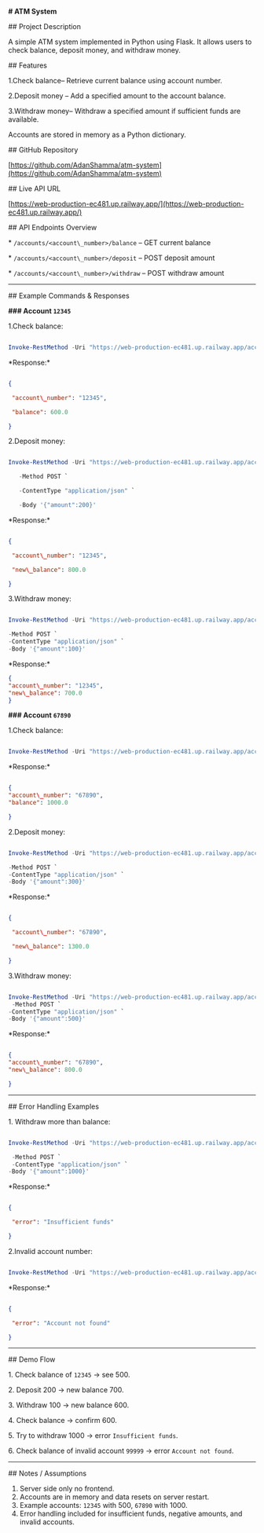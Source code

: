 **# ATM System**



\## Project Description

A simple ATM system implemented in Python using Flask. It allows users to check balance, deposit money, and withdraw money.



\## Features

1.Check balance– Retrieve current balance using account number.

2\.Deposit money – Add a specified amount to the account balance.

3\.Withdraw money– Withdraw a specified amount if sufficient funds are available.



Accounts are stored in memory as a Python dictionary.



\## GitHub Repository

\[https://github.com/AdanShamma/atm-system](https://github.com/AdanShamma/atm-system)



\## Live API URL

\[https://web-production-ec481.up.railway.app/](https://web-production-ec481.up.railway.app/)



\## API Endpoints Overview

\* `/accounts/<account\_number>/balance` – GET current balance

\* `/accounts/<account\_number>/deposit` – POST deposit amount

\* `/accounts/<account\_number>/withdraw` – POST withdraw amount



---------------------------------------------------------------------------------------



\## Example Commands \& Responses



**### Account `12345`**



1\.Check balance:

```powershell

Invoke-RestMethod -Uri "https://web-production-ec481.up.railway.app/accounts/12345/balance" -Method GET

```

\*Response:\*

```json

{

 "account\_number": "12345",

 "balance": 600.0

}

```

2\.Deposit money:

```powershell

Invoke-RestMethod -Uri "https://web-production-ec481.up.railway.app/accounts/12345/deposit" `

   -Method POST `

   -ContentType "application/json" `

   -Body '{"amount":200}'

```



\*Response:\*

```json

{

 "account\_number": "12345",

 "new\_balance": 800.0

}

```

3\.Withdraw money:

```powershell

Invoke-RestMethod -Uri "https://web-production-ec481.up.railway.app/accounts/12345/withdraw" `

-Method POST `
-ContentType "application/json" `
-Body '{"amount":100}'

```

\*Response:\*


```json
{
"account\_number": "12345",
"new\_balance": 700.0
}

```



**### Account `67890`**



1\.Check balance:

```powershell

Invoke-RestMethod -Uri "https://web-production-ec481.up.railway.app/accounts/67890/balance" -Method GET

```

\*Response:\*

```json

{
"account\_number": "67890",
"balance": 1000.0

}

```



2\.Deposit money:

```powershell

Invoke-RestMethod -Uri "https://web-production-ec481.up.railway.app/accounts/67890/deposit" `

-Method POST `
-ContentType "application/json" `
-Body '{"amount":300}'

```

\*Response:\*

```json

{

 "account\_number": "67890",

 "new\_balance": 1300.0

}

```



3\.Withdraw money:

```powershell

Invoke-RestMethod -Uri "https://web-production-ec481.up.railway.app/accounts/67890/withdraw" `
 -Method POST `
-ContentType "application/json" `
-Body '{"amount":500}'

```

\*Response:\*



```json

{
"account\_number": "67890",
"new\_balance": 800.0

}

```



---------------------------------------------------------------------------------------------



\## Error Handling Examples



1\. Withdraw more than balance:

```powershell

Invoke-RestMethod -Uri "https://web-production-ec481.up.railway.app/accounts/12345/withdraw" `

 -Method POST `
 -ContentType "application/json" `
-Body '{"amount":1000}'

```



\*Response:\*

```json

{

 "error": "Insufficient funds"

}

```



2\.Invalid account number:



```powershell

Invoke-RestMethod -Uri "https://web-production-ec481.up.railway.app/accounts/99999/balance" -Method GET

```



\*Response:\*



```json

{

 "error": "Account not found"

}

```



----------------------------------------------------



\## Demo Flow

1\. Check balance of `12345` → see 500.

2\. Deposit 200 → new balance 700.

3\. Withdraw 100 → new balance 600.

4\. Check balance → confirm 600.

5\. Try to withdraw 1000 → error `Insufficient funds`.

6\. Check balance of invalid account `99999` → error `Account not found`.



------------------------------------------------



\## Notes / Assumptions

1. Server side only no frontend.
2. Accounts are in memory and  data resets on server restart.
3. Example accounts: `12345` with 500, `67890` with 1000.
4. Error handling included for insufficient funds, negative amounts, and invalid accounts.



